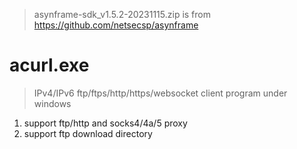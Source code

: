 > asynframe-sdk_v1.5.2-20231115.zip is from https://github.com/netsecsp/asynframe  

# acurl.exe  
> IPv4/IPv6 ftp/ftps/http/https/websocket client program under windows  

1. support ftp/http and socks4/4a/5 proxy  
2. support ftp download directory  
